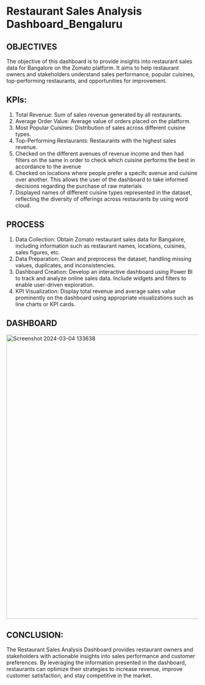 # Restaurant Sales Analysis Dashboard_Bengaluru

## OBJECTIVES
The objective of this dashboard is to provide insights into restaurant sales data for Bangalore on the Zomato platform. It aims to help restaurant owners and stakeholders understand sales performance, popular cuisines, top-performing restaurants, and opportunities for improvement.

## KPIs:
1. Total Revenue: Sum of sales revenue generated by all restaurants.
2. Average Order Value: Average value of orders placed on the platform.
3. Most Popular Cuisines: Distribution of sales across different cuisine types.
4. Top-Performing Restaurants: Restaurants with the highest sales revenue.
5. Checked on the different avenues of revenue income and then had filters on the same in order to check which cuisine performs the best in accordance to the avenue
6. Checked on locations where people prefer a specifc avenue and cuisine over another. This allows the user of the dashboard to take informed decisions regarding the purchase of raw materials
7. Displayed names of different cuisine types represented in the dataset, reflecting the diversity of offerings across restaurants by using word cloud.

## PROCESS
1. Data Collection: Obtain Zomato restaurant sales data for Bangalore, including information such as restaurant names, locations, cuisines, sales figures, etc.
2. Data Preparation: Clean and preprocess the dataset, handling missing values, duplicates, and inconsistencies.
3. Dashboard Creation: Develop an interactive dashboard using Power BI to track and analyze online sales data. Include widgets and filters to enable user-driven exploration.
4. KPI Visualization: Display total revenue and average sales value prominently on the dashboard using appropriate visualizations such as line charts or KPI cards.

## DASHBOARD

<img width="746" alt="Screenshot 2024-03-04 133638" src="https://github.com/SwetaMallick01/Restaurant-Sales-Analysis-Dashboard/assets/132562651/e8757cd4-4ec4-4396-a0d6-76a2610f7020">

## CONCLUSION:
The Restaurant Sales Analysis Dashboard provides restaurant owners and stakeholders with actionable insights into sales performance and customer preferences. By leveraging the information presented in the dashboard, restaurants can optimize their strategies to increase revenue, improve customer satisfaction, and stay competitive in the market.

